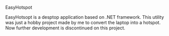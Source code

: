 EasyHotspot

EasyHotsopt is a desptop application based on .NET framework. This utility was just a hobby project made by me to convert the laptop
into a hotspot. Now further development is discontinued on this project.

